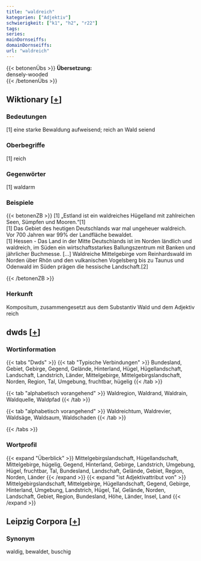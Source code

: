 ```yaml
---
title: "waldreich"
kategorien: ["Adjektiv"]
schwierigkeit: ["k1", "h2", "r22"]
tags:
series:
mainDornseiffs:
domainDornseiffs:
url: "waldreich"
---
```


{{< betonenÜbs >}}
**Übersetzung:**  
densely-wooded  
{{< /betonenÜbs >}}

## Wiktionary [[+](https://de.wiktionary.org/wiki/waldreich)]

### Bedeutungen
[1] eine starke Bewaldung aufweisend; reich an Wald seiend  

### Oberbegriffe
[1] reich  

### Gegenwörter
[1] waldarm  

### Beispiele
{{< betonenZB >}}
[1] „Estland ist ein waldreiches Hügelland mit zahlreichen Seen, Sümpfen und Mooren.“[1]  
[1] Das Gebiet des heutigen Deutschlands war mal ungeheuer waldreich. Vor 700 Jahren war 99% der Landfläche bewaldet.  
[1] Hessen - Das Land in der Mitte Deutschlands ist im Norden ländlich und waldreich, im Süden ein wirtschaftsstarkes Ballungszentrum mit Banken und jährlicher Buchmesse. […] Waldreiche Mittelgebirge vom Reinhardswald im Norden über Rhön und den vulkanischen Vogelsberg bis zu Taunus und Odenwald im Süden prägen die hessische Landschaft.[2]  

{{< /betonenZB >}}
### Herkunft
Kompositum, zusammengesetzt aus dem Substantiv Wald und dem Adjektiv reich  



## dwds [[+](https://www.dwds.de/wb/waldreich)]

### Wortinformation
{{< tabs "Dwds" >}}
{{< tab "Typische Verbindungen" >}}
Bundesland, Gebiet, Gebirge, Gegend, Gelände, Hinterland, Hügel, Hügellandschaft, Landschaft, Landstrich, Länder, Mittelgebirge, Mittelgebirgslandschaft, Norden, Region, Tal, Umgebung, fruchtbar, hügelig
{{< /tab >}}

{{< tab "alphabetisch vorangehend" >}}
Waldregion, Waldrand, Waldrain, Waldquelle, Waldpfad
{{< /tab >}}

{{< tab "alphabetisch vorangehend" >}}
Waldreichtum, Waldrevier, Waldsäge, Waldsaum, Waldschaden
{{< /tab >}}

{{< /tabs >}}

### Wortprofil
{{< expand "Überblick" >}} Mittelgebirgslandschaft, Hügellandschaft, Mittelgebirge, hügelig, Gegend, Hinterland, Gebirge, Landstrich, Umgebung, Hügel, fruchtbar, Tal, Bundesland, Landschaft, Gelände, Gebiet, Region, Norden, Länder {{< /expand >}}
{{< expand "ist Adjektivattribut von" >}} Mittelgebirgslandschaft, Mittelgebirge, Hügellandschaft, Gegend, Gebirge, Hinterland, Umgebung, Landstrich, Hügel, Tal, Gelände, Norden, Landschaft, Gebiet, Region, Bundesland, Höhe, Länder, Insel, Land {{< /expand >}}

## Leipzig Corpora [[+](https://corpora.uni-leipzig.de/en/res?word=waldreich&corpusId=deu_newscrawl-public_2018)]


### Synonym
waldig, bewaldet, buschig

